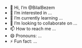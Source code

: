 - 👋 Hi, I’m @BilalBezem
- 👀 I’m interested in ...
- 🌱 I’m currently learning ...
- 💞️ I’m looking to collaborate on ...
- 📫 How to reach me ...
- 😄 Pronouns: ...
- ⚡ Fun fact: ...

<!---
BilalBezem/BilalBezem is a ✨ special ✨ repository because its `README.md` (this file) appears on your GitHub profile.
You can click the Preview link to take a look at your changes.
--->

